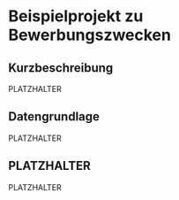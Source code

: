 # Beispielprojekt zu Bewerbungszwecken

## Kurzbeschreibung
PLATZHALTER

## Datengrundlage
PLATZHALTER

## PLATZHALTER
PLATZHALTER